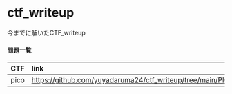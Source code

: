 # ctf_writeup
今までに解いたCTF_writeup

#### 問題一覧

| CTF | link |
| :-- | :--- |
|pico |https://github.com/yuyadaruma24/ctf_writeup/tree/main/PICO|
